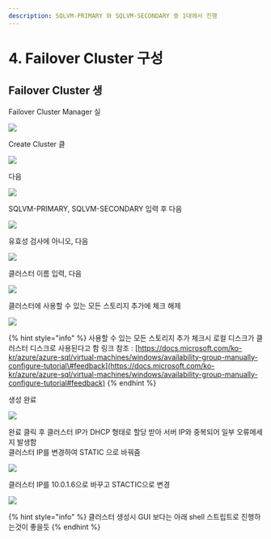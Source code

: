 ```yaml
---
description: SQLVM-PRIMARY 와 SQLVM-SECONDARY 중 1대에서 진행
---
```


# 4. Failover Cluster 구성

## Failover Cluster 생

Failover Cluster Manager 실

![](../../../.gitbook/assets/sqlvm-primary-cluster.png)

Create Cluster 클

![](../../../.gitbook/assets/sqlvm-primary-cluster2.png)

다음 

![](../../../.gitbook/assets/sqlvm-primary-cluster3.png)

SQLVM-PRIMARY, SQLVM-SECONDARY 입력 후 다음 

![](../../../.gitbook/assets/sqlvm-primary-cluster4.png)

유효성 검사에 아니오, 다음 

![](../../../.gitbook/assets/sqlvm-primary-cluster5%20%281%29.png)

클러스터 이름 입력, 다음 

![](../../../.gitbook/assets/sqlvm-primary-cluster6%20%281%29.png)

클러스터에 사용할 수 있는 모든 스토리지 추가에 체크 해제 

![](../../../.gitbook/assets/sqlvm-primary-cluster7.png)

{% hint style="info" %}
사용할 수 있는 모든 스토리지 추가 체크시 로컬 디스크가 클러스터 디스크로 사용된다고 함     링크 참조 : [https://docs.microsoft.com/ko-kr/azure/azure-sql/virtual-machines/windows/availability-group-manually-configure-tutorial\#feedback](https://docs.microsoft.com/ko-kr/azure/azure-sql/virtual-machines/windows/availability-group-manually-configure-tutorial#feedback) 
{% endhint %}

생성 완료 

![](../../../.gitbook/assets/sqlvm-primary-cluster8.png)

완료 클릭 후 클러스터 IP가 DHCP 형태로 할당 받아 서버 IP와 중복되어 일부 오류메세지 발생함  
클러스터 IP를 변경하여 STATIC 으로 바꿔줌   


![](../../../.gitbook/assets/sqlvm-primary-cluster9.png)

클러스터 IP를 10.0.1.6으로 바꾸고 STACTIC으로 변경

![](../../../.gitbook/assets/sqlvm-primary-cluster10.png)

{% hint style="info" %}
클러스터 생성시 GUI 보다는 아래 shell 스트립트로 진행하는것이 좋을듯
{% endhint %}

```text

```

